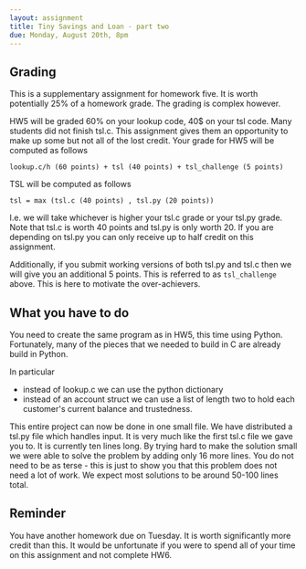 ```yaml
---
layout: assignment 
title: Tiny Savings and Loan - part two
due: Monday, August 20th, 8pm 
---
```


Grading
-------

This is a supplementary assignment for homework five. It is worth potentially 25% of a homework grade. The grading is complex however. 

HW5 will be graded 60% on your lookup code, 40$ on your tsl code. Many students did not finish tsl.c. This assignment gives them an opportunity to make up some but not all of the lost credit. Your grade for HW5 will be computed as follows

    lookup.c/h (60 points) + tsl (40 points) + tsl_challenge (5 points)

TSL will be computed as follows

    tsl = max (tsl.c (40 points) , tsl.py (20 points))

I.e. we will take whichever is higher your tsl.c grade or your tsl.py grade. Note that tsl.c is worth 40 points and tsl.py is only worth 20. If you are depending on tsl.py you can only receive up to half credit on this assignment.

Additionally, if you submit working versions of both tsl.py and tsl.c then we will give you an additional 5 points. This is referred to as `tsl_challenge` above. This is here to motivate the over-achievers.

What you have to do
-------------------

You need to create the same program as in HW5, this time using Python. Fortunately, many of the pieces that we needed to build in C are already build in Python. 

In particular 
* instead of lookup.c we can use the python dictionary
* instead of an account struct we can use a list of length two to hold each customer's current balance and trustedness. 

This entire project can now be done in one small file. We have distributed a tsl.py file which handles input. It is very much like the first tsl.c file we gave you to. It is currently ten lines long. By trying hard to make the solution small we were able to solve the problem by adding only 16 more lines. You do not need to be as terse - this is just to show you that this problem does not need a lot of work. We expect most solutions to be around 50-100 lines total.

Reminder
--------

You have another homework due on Tuesday. It is worth significantly more credit than this. It would be unfortunate if you were to spend all of your time on this assignment and not complete HW6.
